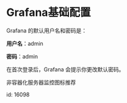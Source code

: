 # Grafana基础配置



Grafana 的默认用户名和密码是：

**用户名**：admin

**密码**：admin

在首次登录后，Grafana 会提示你更改默认密码。




非容器化服务器监控图标推荐

id:  16098
